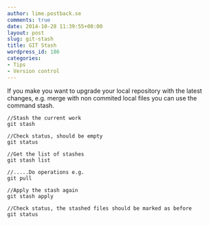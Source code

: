 ```yaml
---
author: lime.postback.se
comments: true
date: 2014-10-28 11:39:55+00:00
layout: post
slug: git-stash
title: GIT Stash
wordpress_id: 186
categories:
- Tips
- Version control
---
```


If you make you want to upgrade your local repository with the latest changes, e.g. merge with non commited local files you can use the command stash.

    //Stash the current work
    git stash

    //Check status, should be empty
    git status

    //Get the list of stashes
    git stash list

    //.....Do operations e.g.
    git pull

    //Apply the stash again
    git stash apply

    //Check status, the stashed files should be marked as before
    git status
